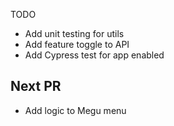 TODO

- Add unit testing for utils
- Add feature toggle to API
- Add Cypress test for app enabled

## Next PR

- Add logic to Megu menu
